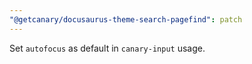 ```yaml
---
"@getcanary/docusaurus-theme-search-pagefind": patch
---
```


Set `autofocus` as default in `canary-input` usage.
